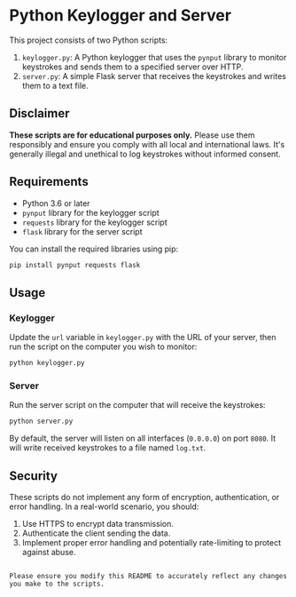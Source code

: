 # Python Keylogger and Server

This project consists of two Python scripts:

1. `keylogger.py`: A Python keylogger that uses the `pynput` library to monitor keystrokes and sends them to a specified server over HTTP.
2. `server.py`: A simple Flask server that receives the keystrokes and writes them to a text file.

## Disclaimer

**These scripts are for educational purposes only.** Please use them responsibly and ensure you comply with all local and international laws. It's generally illegal and unethical to log keystrokes without informed consent.

## Requirements

- Python 3.6 or later
- `pynput` library for the keylogger script
- `requests` library for the keylogger script
- `flask` library for the server script

You can install the required libraries using pip:

```bash
pip install pynput requests flask
```

## Usage

### Keylogger

Update the `url` variable in `keylogger.py` with the URL of your server, then run the script on the computer you wish to monitor:

```bash
python keylogger.py
```

### Server

Run the server script on the computer that will receive the keystrokes:

```bash
python server.py
```

By default, the server will listen on all interfaces (`0.0.0.0`) on port `8080`. It will write received keystrokes to a file named `log.txt`.

## Security

These scripts do not implement any form of encryption, authentication, or error handling. In a real-world scenario, you should:

1. Use HTTPS to encrypt data transmission.
2. Authenticate the client sending the data.
3. Implement proper error handling and potentially rate-limiting to protect against abuse.
```

Please ensure you modify this README to accurately reflect any changes you make to the scripts.